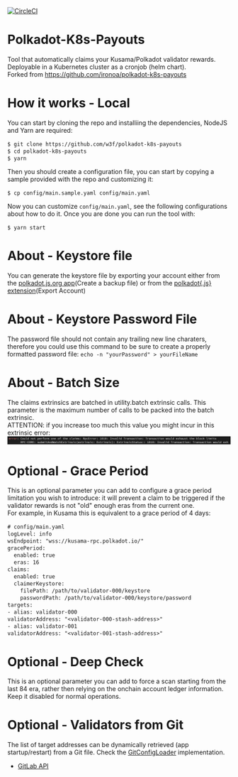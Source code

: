 [![CircleCI](https://circleci.com/gh/w3f/polkadot-k8s-payouts/tree/master.svg?style=svg)](https://circleci.com/gh/w3f/polkadot-k8s-payouts)

# Polkadot-K8s-Payouts

Tool that automatically claims your Kusama/Polkadot validator rewards.  
Deployable in a Kubernetes cluster as a cronjob (helm chart).  
Forked from https://github.com/ironoa/polkadot-k8s-payouts


# How it works - Local

You can start by cloning the repo and installiing the dependencies, NodeJS and Yarn are required:
```
$ git clone https://github.com/w3f/polkadot-k8s-payouts
$ cd polkadot-k8s-payouts
$ yarn
```
Then you should create a configuration file, you can start by copying a sample provided with the repo and customizing it:
```
$ cp config/main.sample.yaml config/main.yaml
```
Now you can customize `config/main.yaml`, see the following configurations about how to do it. Once you are done you
can run the tool with:
```
$ yarn start
```

# About - Keystore file

You can generate the keystore file by exporting your account either from the [polkadot.js.org app](https://polkadot.js.org/apps/#/accounts)(Create a backup file) or from the [polkadot{.js} extension](https://polkadot.js.org/extension/)(Export Account)

# About - Keystore Password File

The password file should not contain any trailing new line charaters, therefore you could use this command to be sure to create a properly formatted password file: `echo -n "yourPassword" > yourFileName`

# About - Batch Size

The claims extrinsics are batched in utility.batch extrinsic calls. This parameter is the maximum number of calls to be packed into the batch extrinsic.  
ATTENTION: if you increase too much this value you might incur in this extrinsic error: ![batch_error](assets/batch_error.png)

# Optional - Grace Period
This is an optional parameter you can add to configure a grace period limitation you wish to introduce: it will prevent a claim to be triggered if the validator rewards is not "old" enough eras from the current one.  
For example, in Kusama this is equivalent to a grace period of 4 days:  
```
# config/main.yaml
logLevel: info
wsEndpoint: "wss://kusama-rpc.polkadot.io/"
gracePeriod:
  enabled: true
  eras: 16
claims:
  enabled: true
  claimerKeystore:
    filePath: /path/to/validator-000/keystore
    passwordPath: /path/to/validator-000/keystore/password
targets:
- alias: validator-000
validatorAddress: "<validator-000-stash-address>"
- alias: validator-001
validatorAddress: "<validator-001-stash-address>"  
```

# Optional - Deep Check
This is an optional parameter you can add to force a scan starting from the last 84 era, rather then relying on the onchain account ledger information. Keep it disabled for normal operations.


# Optional - Validators from Git

The list of target addresses can be dynamically retrieved (app startup/restart) from a Git file. Check the [GitConfigLoader](src/gitConfigLoader) implementation.  

- [GitLab API](https://docs.gitlab.com/ee/api/repository_files.html)